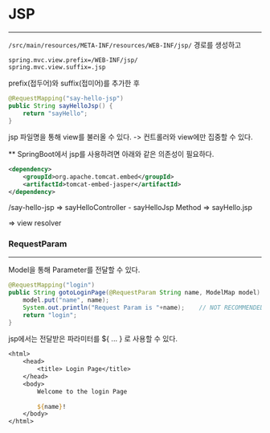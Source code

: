 # JSP
***
`/src/main/resources/META-INF/resources/WEB-INF/jsp/` 경로를 생성하고

```
spring.mvc.view.prefix=/WEB-INF/jsp/  
spring.mvc.view.suffix=.jsp
```
prefix(접두어)와 suffix(접미어)를 추가한 후

``` java
@RequestMapping("say-hello-jsp")  
public String sayHelloJsp() {  
    return "sayHello";  
}
```
jsp 파일명을 통해 view를 불러올 수 있다.
-> 컨트롤러와 view에만 집중할 수 있다.


** SpringBoot에서 jsp를 사용하려면 아래와 같은 의존성이 필요하다.
``` xml
<dependency>  
    <groupId>org.apache.tomcat.embed</groupId>
    <artifactId>tomcat-embed-jasper</artifactId>
</dependency>
```

/say-hello-jsp => sayHelloController - sayHelloJsp Method => sayHello.jsp

=> view resolver


### RequestParam
***
Model을 통해 Parameter를 전달할 수 있다.
``` java
@RequestMapping("login")  
public String gotoLoginPage(@RequestParam String name, ModelMap model) {  
    model.put("name", name);  
    System.out.println("Request Param is "+name);    // NOT RECOMMENDED FOR PROD CODE  
    return "login";  
}
```

jsp에서는 전달받은 파라미터를 ${ ... } 로 사용할 수 있다.
``` jsp
<html>  
    <head>
	    <title> Login Page</title>  
    </head>
    <body>
	    Welcome to the login Page
  
        ${name}!
    </body>  
</html>
```

